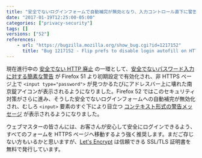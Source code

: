 ```yaml
---
title: "安全でないログインフォームで自動補完が無効となり、入力コントロール直下に警告が表示されるようになりました"
date: "2017-01-19T12:25:00-05:00"
categories: ["privacy-security"]
tags: []
versions: ["52"]
references:
    - url: "https://bugzilla.mozilla.org/show_bug.cgi?id=1217152"
      title: "Bug 1217152 - Flip prefs to disable login autofill on HTTP and enable the warning on insecure login fields"
---
```

現在進行中の [安全でない HTTP 廃止](https://www.fxsitecompat.com/ja/docs/2015/insecure-http-will-be-deprecated/) の一環として、[安全でないパスワード入力に対する簡素な警告](https://www.fxsitecompat.com/ja/docs/2016/insecure-password-input-warning-will-be-enabled-by-default/) が Firefox 51 より初期設定で有効化され、非 HTTPS ページ上で `<input type="password">` が見つかるたびにアドレスバー上に壊れた南京錠アイコンが表示されるようになりました。Firefox 52 ではこのセキュリティ対策がさらに進み、そうした安全でないログインフォームへの自動補完が無効化され、むしろ `<input>` 要素のすぐ下により目立つ [コンテキスト形式の警告メッセージ](https://developer.mozilla.org/docs/Web/Security/Insecure_passwords) が表示されるようになりました。

ウェブマスターの皆さんには、お客さんが安心して安全にログインできるよう、すべてのフォームを HTTPS ページへ移動するよう強く推奨します。まだご存じない方もいるかと思いますが、[Let's Encrypt](https://letsencrypt.org/) は信頼できる SSL/TLS 証明書を無料で発行しています。

